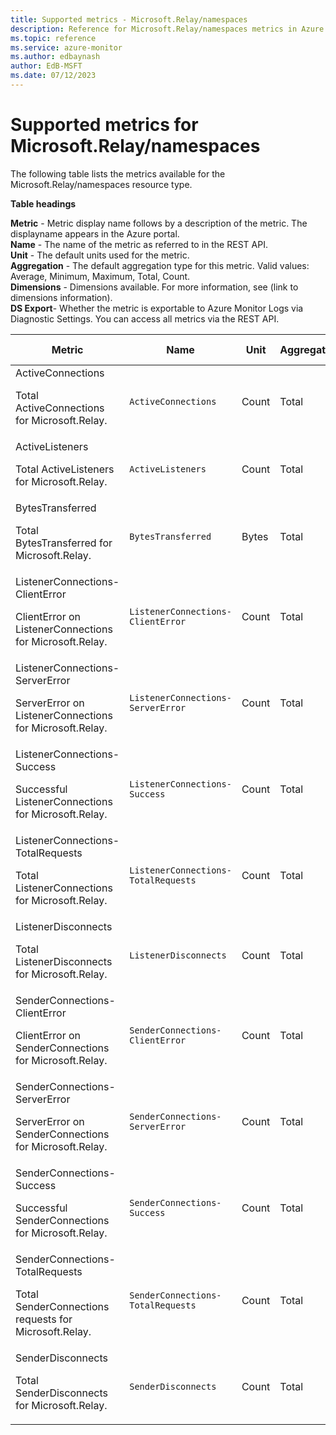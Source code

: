 ```yaml
---
title: Supported metrics - Microsoft.Relay/namespaces
description: Reference for Microsoft.Relay/namespaces metrics in Azure Monitor.
ms.topic: reference
ms.service: azure-monitor
ms.author: edbaynash
author: EdB-MSFT
ms.date: 07/12/2023
---
```

# Supported metrics for Microsoft.Relay/namespaces  
<!-- Data source : naam-->


The following table lists the metrics available for the Microsoft.Relay/namespaces resource type.

  

**Table headings**
  
**Metric** - Metric display name follows by a description of the metric. The displayname appears in the Azure portal.  
**Name** - The name of the metric as referred to in the REST API.  
**Unit** - The default units used for the metric.  
**Aggregation** - The default aggregation type for this metric. Valid values: Average, Minimum, Maximum, Total, Count.  
**Dimensions** - Dimensions available. For more information, see (link to dimensions information).  
**DS Export**- Whether the metric is exportable to Azure Monitor Logs via Diagnostic Settings.  You can access all metrics via the REST API.  
  
  
|Metric|Name|Unit|Aggregation|Dimensions|DS Export|
|---|---|---|---|---|---|
|ActiveConnections<p><p>Total ActiveConnections for Microsoft.Relay. |`ActiveConnections` |Count |Total |EntityName |No|
|ActiveListeners<p><p>Total ActiveListeners for Microsoft.Relay. |`ActiveListeners` |Count |Total |EntityName |No|
|BytesTransferred<p><p>Total BytesTransferred for Microsoft.Relay. |`BytesTransferred` |Bytes |Total |EntityName |Yes|
|ListenerConnections-ClientError<p><p>ClientError on ListenerConnections for Microsoft.Relay. |`ListenerConnections-ClientError` |Count |Total |EntityName, OperationResult |No|
|ListenerConnections-ServerError<p><p>ServerError on ListenerConnections for Microsoft.Relay. |`ListenerConnections-ServerError` |Count |Total |EntityName, OperationResult |No|
|ListenerConnections-Success<p><p>Successful ListenerConnections for Microsoft.Relay. |`ListenerConnections-Success` |Count |Total |EntityName, OperationResult |No|
|ListenerConnections-TotalRequests<p><p>Total ListenerConnections for Microsoft.Relay. |`ListenerConnections-TotalRequests` |Count |Total |EntityName |No|
|ListenerDisconnects<p><p>Total ListenerDisconnects for Microsoft.Relay. |`ListenerDisconnects` |Count |Total |EntityName |No|
|SenderConnections-ClientError<p><p>ClientError on SenderConnections for Microsoft.Relay. |`SenderConnections-ClientError` |Count |Total |EntityName, OperationResult |No|
|SenderConnections-ServerError<p><p>ServerError on SenderConnections for Microsoft.Relay. |`SenderConnections-ServerError` |Count |Total |EntityName, OperationResult |No|
|SenderConnections-Success<p><p>Successful SenderConnections for Microsoft.Relay. |`SenderConnections-Success` |Count |Total |EntityName, OperationResult |No|
|SenderConnections-TotalRequests<p><p>Total SenderConnections requests for Microsoft.Relay. |`SenderConnections-TotalRequests` |Count |Total |EntityName |No|
|SenderDisconnects<p><p>Total SenderDisconnects for Microsoft.Relay. |`SenderDisconnects` |Count |Total |EntityName |No|


<!--Gen Date:  Wed Jul 12 2023 17:59:09 GMT+0300 (Israel Daylight Time)-->